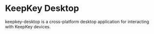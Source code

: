 # KeepKey Desktop

keepkey-desktop is a cross-platform desktop application for interacting with KeepKey devices.
